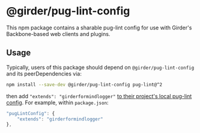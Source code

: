 # @girder/pug-lint-config

This npm package contains a sharable pug-lint config for use with
Girder's Backbone-based web clients and plugins.

## Usage
Typically, users of this package should depend on
`@girder/pug-lint-config` and its peerDependencies via:
```bash
npm install --save-dev @girder/pug-lint-config pug-lint@^2
```
then add `"extends": "girderformindlogger"`
[to their project's local pug-lint config](https://github.com/pugjs/pug-lint#extends).
For example, within `package.json`:
```javascript
"pugLintConfig": {
    "extends": "girderformindlogger"
},
```
